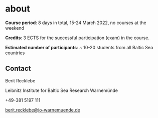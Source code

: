 # about

**Course period**: 8 days in total, 15-24 March 2022, no courses at the weekend

**Credits**: 3 ECTS for the successful participation (exam) in the course.

**Estimated number of participants**: ~ 10-20 students from all Baltic Sea countries

## Contact

Berit Recklebe

Leibnitz Institute for Baltic Sea Research Warnemünde

+49-381 5197 111

berit.recklebe@io-warnemuende.de
